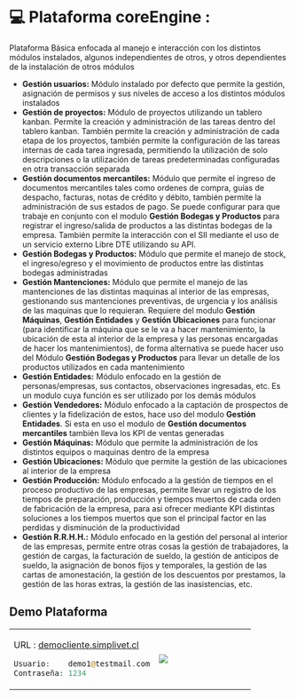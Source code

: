 
# 💻 Plataforma coreEngine :

<p>Plataforma Básica enfocada al manejo e interacción con los distintos módulos instalados, algunos independientes de otros, y otros dependientes de la instalación de otros módulos</p>

<ul>
<li><strong>Gestión usuarios:</strong> Módulo instalado por defecto que permite la gestión, asignación de permisos y sus niveles de acceso a los distintos módulos instalados</li>
<li><strong>Gestión de proyectos:</strong> Módulo de proyectos utilizando un tablero kanban. Permite la creación y administración de las tareas dentro del tablero kanban. También permite la creación y administración de cada etapa de los proyectos, también permite la configuración de las tareas internas de cada tarea ingresada, permitiendo la utilización de solo descripciones o la utilización de tareas predeterminadas configuradas en otra transacción separada</li>
<li><strong>Gestión documentos mercantiles:</strong> Módulo que permite el ingreso de documentos mercantiles tales como ordenes de compra, guías de despacho, facturas, notas de crédito y débito, también permite la administración de sus estados de pago. Se puede configurar para que trabaje en conjunto con el modulo <strong>Gestión Bodegas y Productos</strong> para registrar el ingreso/salida de productos a las distintas bodegas de la empresa. También permite la interacción con el SII mediante el uso de un servicio externo Libre DTE utilizando su API.</li>
<li><strong>Gestión Bodegas y Productos:</strong> Módulo que permite el manejo de stock, el ingreso/egreso y el movimiento de productos entre las distintas bodegas administradas</li>
<li><strong>Gestión Mantenciones:</strong> Módulo que permite el manejo de las mantenciones de las distintas maquinas al interior de las empresas, gestionando sus mantenciones preventivas, de urgencia y los análisis de las maquinas que lo requieran. Requiere del modulo <strong>Gestión Máquinas</strong>, <strong>Gestión Entidades</strong> y <strong>Gestión Ubicaciones</strong> para funcionar (para identificar la máquina que se le va a hacer mantenimiento, la ubicación de esta al interior de la empresa y las personas encargadas de hacer los mantenimientos), de forma alternativa se puede hacer uso del Módulo <strong>Gestión Bodegas y Productos</strong> para llevar un detalle de los productos utilizados en cada mantenimiento</li>
<li><strong>Gestión Entidades:</strong> Módulo enfocado en la gestión de personas/empresas, sus contactos, observaciones ingresadas, etc. Es un modulo cuya función es ser utilizado por los demás módulos</li>
<li><strong>Gestión Vendedores:</strong> Módulo enfocado a la captación de prospectos de clientes y la fidelización de estos, hace uso del modulo <strong>Gestión Entidades</strong>. Si esta en uso el modulo de <strong>Gestión documentos mercantiles</strong> también lleva los KPI de ventas generadas</li>
<li><strong>Gestión Máquinas:</strong> Módulo que permite la administración de los distintos equipos o maquinas dentro de la empresa</li>
<li><strong>Gestión Ubicaciones:</strong> Módulo que permite la gestión de las ubicaciones al interior de la empresa</li>
<li><strong>Gestión Producción:</strong> Módulo enfocado a la gestión de tiempos en el proceso productivo de las empresas, permite llevar un registro de los tiempos de preparación, producción y tiempos muertos de cada orden de fabricación de la empresa, para asi ofrecer mediante KPI distintas soluciones a los tiempos muertos que son el principal factor en las perdidas y disminución de la productividad</li>
<li><strong>Gestión R.R.H.H.:</strong> Módulo enfocado en la gestión del personal al interior de las empresas, permite entre otras cosas la gestión de trabajadores, la gestión de cargas, la facturación de sueldo, la gestión de anticipos de sueldo, la asignación de bonos fijos y temporales, la gestión de las cartas de amonestación, la gestión de los descuentos por prestamos, la gestión de las horas extras, la gestión de las inasistencias, etc.</li>
</ul>



## Demo Plataforma

<table width="100%" >
<tr>
<td width="60%">

URL :   <a href="https://democliente.simplivet.cl/">democliente.simplivet.cl</a>

```php
Usuario:    demo1@testmail.com
Contraseña: 1234
```
</td>
<td>

<img src='https://raw.githubusercontent.com/tenshi98/Trabajo_Imagenes/refs/heads/main/Plataforma%20coreEngine/src/img_0.jpg' />

</td>
</tr>
</table>
